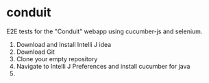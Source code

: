 # conduit
E2E tests for the "Conduit" webapp using cucumber-js and selenium.
1. Download and Install Intelli J idea
2. Download Git
3. Clone your empty repository
4. Navigate to Intelli J Preferences and install cucumber for java
5. 
